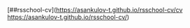 [##rsschool-cv](https://asankulov-t.github.io/rsschool-cv/cv
https://asankulov-t.github.io/rsschool-cv/)
